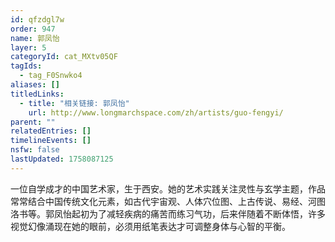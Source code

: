```yaml
---
id: qfzdgl7w
order: 947
name: 郭凤怡
layer: 5
categoryId: cat_MXtv05QF
tagIds:
  - tag_F0Snwko4
aliases: []
titledLinks:
  - title: "相关链接: 郭凤怡"
    url: http://www.longmarchspace.com/zh/artists/guo-fengyi/
parent: ""
relatedEntries: []
timelineEvents: []
nsfw: false
lastUpdated: 1758087125
---
```


一位自学成才的中国艺术家，生于西安。她的艺术实践关注灵性与玄学主题，作品常常结合中国传统文化元素，如古代宇宙观、人体穴位图、上古传说、易经、河图洛书等。郭凤怡起初为了减轻疾病的痛苦而练习气功，后来伴随着不断体悟，许多视觉幻像涌现在她的眼前，必须用纸笔表达才可调整身体与心智的平衡。
